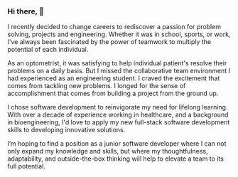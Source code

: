 ### Hi there, 👋

<!--
**tobygershon/tobygershon** is a ✨ _special_ ✨ repository because its `README.md` (this file) appears on your GitHub profile.

Here are some ideas to get you started:

- 🔭 I’m currently working on ...
- 🌱 I’m currently learning ...
- 👯 I’m looking to collaborate on ...
- 🤔 I’m looking for help with ...
- 💬 Ask me about ...
- 📫 How to reach me: ...
- 😄 Pronouns: ...
- ⚡ Fun fact: ...
-->
I recently decided to change careers to rediscover a passion for problem solving, projects and engineering.  Whether it was in school, sports, or work, I've always been fascinated by the power of teamwork to multiply the potential of each individual.  

As an optometrist, it was satisfying to help individual patient's resolve their problems on a daily basis. But I missed the collaborative team environment I had experienced as an engineering student.  I craved the excitement that comes from tackling new problems. I longed for the sense of accomplishment that comes from building a project from the ground up.

I chose software development to reinvigorate my need for lifelong learning.  With over a decade of experience working in healthcare, and a background in bioengineering, I'd love to apply my new full-stack software development skills to developing innovative solutions.  

I’m hoping to find a position as a junior software developer where I can not only expand my knowledge and skills, but where my thoughtfulness, adaptability, and outside-the-box thinking will help to elevate a team to its full potential.
